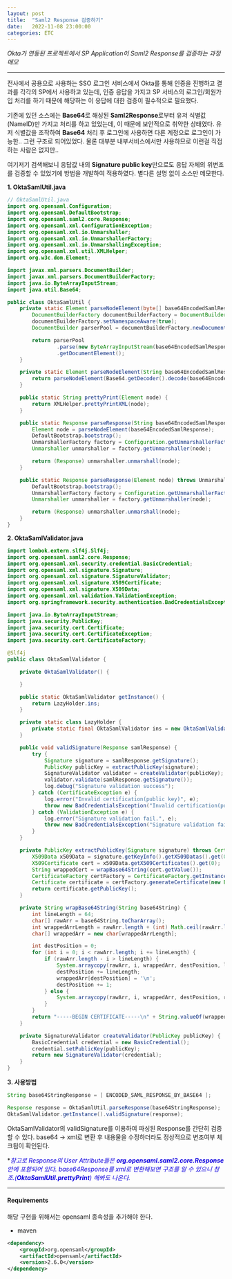 ```yaml
---
layout: post
title:  "Saml2 Response 검증하기"
date:   2022-11-08 23:00:00
categories: ETC
---
```


<i class="fa-solid fa-check"></i> *Okta가 연동된 프로젝트에서 SP Application이 Saml2 Response를 검증하는 과정 메모*

---

전사에서 공용으로 사용하는 SSO 로그인 서비스에서 Okta를 통해 인증을 진행하고 결과를 각각의 SP에서 사용하고 있는데, 인증 응답을 가지고 SP 서비스의 로그인/회원가입 처리를 하기 때문에 
해당하는 이 응답에 대한 검증이 필수적으로 필요했다.

기존에 있던 소스에는 **Base64**로 해싱된 **Saml2Response**로부터 유저 식별값(NameID)만 가지고 처리를 하고 있었는데, 이 때문에 보안적으로 취약한 상태였다. 유저 식별값을 조작하여 **Base64** 처리 후 
로그인에 사용하면 다른 계정으로 로그인이 가능한.. 그런 구조로 되어있었다. 물론 대부분 내부서비스에서만 사용하므로 이런걸 직접 하는 사람은 없지만..

여기저기 검색해보니 응답값 내의 **Signature public key**만으로도 응답 자체의 위변조를 검증할 수 있었기에 방법을 개발하여 적용하였다. 별다른 설명 없이 소스만 메모한다.

**1. OktaSamlUtil.java**

```java
// OktaSamlUtil.java
import org.opensaml.Configuration;
import org.opensaml.DefaultBootstrap;
import org.opensaml.saml2.core.Response;
import org.opensaml.xml.ConfigurationException;
import org.opensaml.xml.io.Unmarshaller;
import org.opensaml.xml.io.UnmarshallerFactory;
import org.opensaml.xml.io.UnmarshallingException;
import org.opensaml.xml.util.XMLHelper;
import org.w3c.dom.Element;

import javax.xml.parsers.DocumentBuilder;
import javax.xml.parsers.DocumentBuilderFactory;
import java.io.ByteArrayInputStream;
import java.util.Base64;

public class OktaSamlUtil {
    private static Element parseNodeElement(byte[] base64EncodedSamlResponse) throws Exception {
        DocumentBuilderFactory documentBuilderFactory = DocumentBuilderFactory.newInstance();
        documentBuilderFactory.setNamespaceAware(true);
        DocumentBuilder parserPool = documentBuilderFactory.newDocumentBuilder();

        return parserPool
                .parse(new ByteArrayInputStream(base64EncodedSamlResponse))
                .getDocumentElement();
    }

    private static Element parseNodeElement(String base64EncodedSamlResponse) throws Exception {
        return parseNodeElement(Base64.getDecoder().decode(base64EncodedSamlResponse));
    }

    public static String prettyPrint(Element node) {
        return XMLHelper.prettyPrintXML(node);
    }

    public static Response parseResponse(String base64EncodedSamlResponse) throws Exception {
        Element node = parseNodeElement(base64EncodedSamlResponse);
        DefaultBootstrap.bootstrap();
        UnmarshallerFactory factory = Configuration.getUnmarshallerFactory();
        Unmarshaller unmarshaller = factory.getUnmarshaller(node);

        return (Response) unmarshaller.unmarshall(node);
    }

    public static Response parseResponse(Element node) throws UnmarshallingException, ConfigurationException {
        DefaultBootstrap.bootstrap();
        UnmarshallerFactory factory = Configuration.getUnmarshallerFactory();
        Unmarshaller unmarshaller = factory.getUnmarshaller(node);

        return (Response) unmarshaller.unmarshall(node);
    }
}
```

**2. OktaSamlValidator.java**
```java
import lombok.extern.slf4j.Slf4j;
import org.opensaml.saml2.core.Response;
import org.opensaml.xml.security.credential.BasicCredential;
import org.opensaml.xml.signature.Signature;
import org.opensaml.xml.signature.SignatureValidator;
import org.opensaml.xml.signature.X509Certificate;
import org.opensaml.xml.signature.X509Data;
import org.opensaml.xml.validation.ValidationException;
import org.springframework.security.authentication.BadCredentialsException;

import java.io.ByteArrayInputStream;
import java.security.PublicKey;
import java.security.cert.Certificate;
import java.security.cert.CertificateException;
import java.security.cert.CertificateFactory;

@Slf4j
public class OktaSamlValidator {

    private OktaSamlValidator() {

    }

    public static OktaSamlValidator getInstance() {
        return LazyHolder.ins;
    }

    private static class LazyHolder {
        private static final OktaSamlValidator ins = new OktaSamlValidator();
    }

    public void validSignature(Response samlResponse) {
        try {
            Signature signature = samlResponse.getSignature();
            PublicKey publicKey = extractPublicKey(signature);
            SignatureValidator validator = createValidator(publicKey);
            validator.validate(samlResponse.getSignature());
            log.debug("Signature validation success");
        } catch (CertificateException e) {
            log.error("Invalid certification(public key)", e);
            throw new BadCredentialsException("Invalid certification(public key)", e);
        } catch (ValidationException e) {
            log.error("Signature validation fail.", e);
            throw new BadCredentialsException("Signature validation fail", e);
        }
    }

    private PublicKey extractPublicKey(Signature signature) throws CertificateException {
        X509Data x509Data = signature.getKeyInfo().getX509Datas().get(0);
        X509Certificate cert = x509Data.getX509Certificates().get(0);
        String wrappedCert = wrapBase64String(cert.getValue());
        CertificateFactory certFactory = CertificateFactory.getInstance("X.509");
        Certificate certificate = certFactory.generateCertificate(new ByteArrayInputStream(wrappedCert.getBytes()));
        return certificate.getPublicKey();
    }

    private String wrapBase64String(String base64String) {
        int lineLength = 64;
        char[] rawArr = base64String.toCharArray();
        int wrappedArrLength = rawArr.length + (int) Math.ceil(rawArr.length / 64d) - 1;
        char[] wrappedArr = new char[wrappedArrLength];

        int destPosition = 0;
        for (int i = 0; i < rawArr.length; i += lineLength) {
            if (rawArr.length - i > lineLength) {
                System.arraycopy(rawArr, i, wrappedArr, destPosition, lineLength);
                destPosition += lineLength;
                wrappedArr[destPosition] = '\n';
                destPosition += 1;
            } else {
                System.arraycopy(rawArr, i, wrappedArr, destPosition, rawArr.length - i);
            }
        }
        return "-----BEGIN CERTIFICATE-----\n" + String.valueOf(wrappedArr) + "\n-----END CERTIFICATE-----";
    }

    private SignatureValidator createValidator(PublicKey publicKey) {
        BasicCredential credential = new BasicCredential();
        credential.setPublicKey(publicKey);
        return new SignatureValidator(credential);
    }
}
```

**3. 사용방법**
```java
String base64StringResponse = [ ENCODED_SAML_RESPONSE_BY_BASE64 ];

Response response = OktaSamlUtil.parseResponse(base64StringResponse);
OktaSamlValidator.getInstance().validSignature(response);
```

OktaSamlValidator의 validSignature를 이용하여 파싱된 Response를 간단히 검증할 수 있다.
base64 -> xml로 변환 후 내용물을 수정하더라도 정상적으로 변조여부 체크됨이 확인된다.

*<span style="color:#1205df">*참고로 Response의 User Attribute들은 **org.opensaml.saml2.core.Response**안에 포함되어 있다. base64Response를 xml로 변환해보면 구조를 알 수 있으니 참조.(**OktaSamlUtil.prettyPrint**) 해봐도 나온다.</span>*

---

#### Requirements

해당 구현을 위해서는 opensaml 종속성을 추가해야 한다.

- maven

```xml
<dependency>
    <groupId>org.opensaml</groupId>
    <artifactId>opensaml</artifactId>
    <version>2.6.0</version>
</dependency>
```
